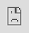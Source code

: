 ### Employee Director

in this task I used :

- ☕ FakerJs - to generate fake 100000 Employee data.
- 💨 ReactJS (typescript) - FrontEnd
- ✅ json-server to Fake API - Backend

### Task Demo !

[<iframe src="https://www.loom.com/embed/15232ce80a92460f98e34dd0df4016a7?sid=4504deb6-7fa8-4e3f-a1f7-8af742c858a0" frameborder="0" webkitallowfullscreen mozallowfullscreen allowfullscreen style="position: absolute; top: 0; left: 0; width: 100%; height: 100%;"></iframe>]

### Getting started

- npm install

### How to run

- npm run start - to run fronend
- npm run backend - to run backend
- Open http://localhost:3000 with your favorite browser to see your project.
- Open http://localhost:5001 to run backend json

### Requirements

- Node.js 14+ and npm
- I used FakerJS to fake Careation of 10,000  employee data.
- you will find generated data in root folder in file called "employee.json"





